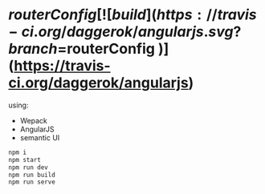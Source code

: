 # $routerConfig [![build](https://travis-ci.org/daggerok/angularjs.svg?branch=$routerConfig )](https://travis-ci.org/daggerok/angularjs)

using:
- Wepack
- AngularJS
- semantic UI

```bash
npm i
npm start
npm run dev
npm run build
npm run serve
```
